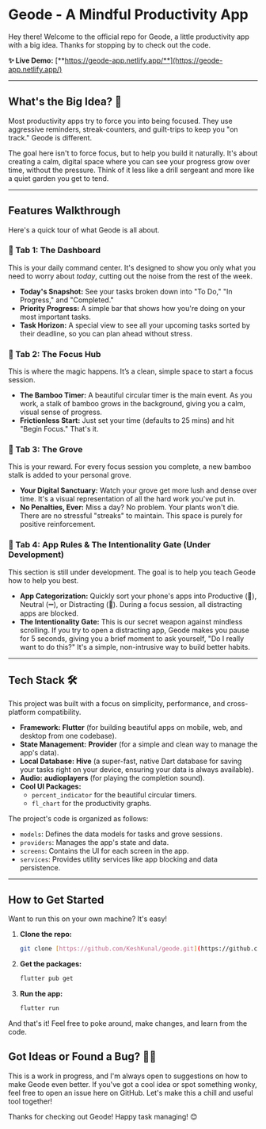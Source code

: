 # Geode - A Mindful Productivity App

Hey there! Welcome to the official repo for Geode, a little productivity app with a big idea. Thanks for stopping by to check out the code.

**✨ Live Demo:** [**https://geode-app.netlify.app/**](https://geode-app.netlify.app/)

---

## What's the Big Idea? 🤔

Most productivity apps try to force you into being focused. They use aggressive reminders, streak-counters, and guilt-trips to keep you "on track." Geode is different.

The goal here isn't to force focus, but to help you build it naturally. It's about creating a calm, digital space where you can see your progress grow over time, without the pressure. Think of it less like a drill sergeant and more like a quiet garden you get to tend.

---

## Features Walkthrough

Here's a quick tour of what Geode is all about.

### 🏡 Tab 1: The Dashboard
This is your daily command center. It's designed to show you only what you need to worry about *today*, cutting out the noise from the rest of the week.
* **Today's Snapshot:** See your tasks broken down into "To Do," "In Progress," and "Completed."
* **Priority Progress:** A simple bar that shows how you're doing on your most important tasks.
* **Task Horizon:** A special view to see all your upcoming tasks sorted by their deadline, so you can plan ahead without stress.

### 🧘 Tab 2: The Focus Hub
This is where the magic happens. It’s a clean, simple space to start a focus session.
* **The Bamboo Timer:** A beautiful circular timer is the main event. As you work, a stalk of bamboo grows in the background, giving you a calm, visual sense of progress.
* **Frictionless Start:** Just set your time (defaults to 25 mins) and hit "Begin Focus." That's it.

### 🌳 Tab 3: The Grove
This is your reward. For every focus session you complete, a new bamboo stalk is added to your personal grove.
* **Your Digital Sanctuary:** Watch your grove get more lush and dense over time. It's a visual representation of all the hard work you've put in.
* **No Penalties, Ever:** Miss a day? No problem. Your plants won't die. There are no stressful "streaks" to maintain. This space is purely for positive reinforcement.

### 🚦 Tab 4: App Rules & The Intentionality Gate (Under Development)
This section is still under development. The goal is to help you teach Geode how to help you best.
* **App Categorization:** Quickly sort your phone's apps into Productive (🌱), Neutral (➖), or Distracting (🚫). During a focus session, all distracting apps are blocked.
* **The Intentionality Gate:** This is our secret weapon against mindless scrolling. If you try to open a distracting app, Geode makes you pause for 5 seconds, giving you a brief moment to ask yourself, "Do I really want to do this?" It's a simple, non-intrusive way to build better habits.

---

## Tech Stack 🛠️

This project was built with a focus on simplicity, performance, and cross-platform compatibility.

* **Framework:** **Flutter** (for building beautiful apps on mobile, web, and desktop from one codebase).
* **State Management:** **Provider** (for a simple and clean way to manage the app's data).
* **Local Database:** **Hive** (a super-fast, native Dart database for saving your tasks right on your device, ensuring your data is always available).
* **Audio:** **audioplayers** (for playing the completion sound).
* **Cool UI Packages:**
    * `percent_indicator` for the beautiful circular timers.
    * `fl_chart` for the productivity graphs.
      
The project's code is organized as follows:
* `models`: Defines the data models for tasks and grove sessions.
* `providers`: Manages the app's state and data.
* `screens`: Contains the UI for each screen in the app.
* `services`: Provides utility services like app blocking and data persistence.

---

## How to Get Started

Want to run this on your own machine? It's easy!

1.  **Clone the repo:**
    ```bash
    git clone [https://github.com/KeshKunal/geode.git](https://github.com/KeshKunal/geode.git)
    ```

2.  **Get the packages:**
    ```bash
    flutter pub get
    ```

3.  **Run the app:**
    ```bash
    flutter run
    ```

And that's it! Feel free to poke around, make changes, and learn from the code.

## Got Ideas or Found a Bug? 🐛💡

This is a work in progress, and I'm always open to suggestions on how to make Geode even better. If you've got a cool idea or spot something wonky, feel free to open an issue here on GitHub. Let's make this a chill and useful tool together!

Thanks for checking out Geode! Happy task managing! 😊
